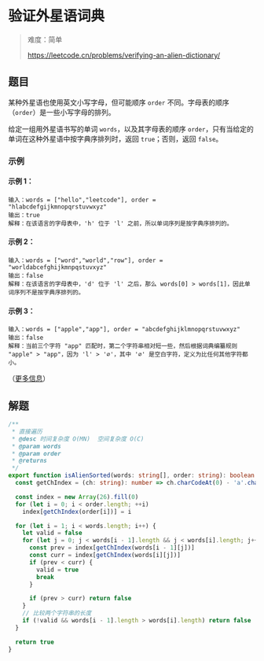 # 验证外星语词典

> 难度：简单
>
> https://leetcode.cn/problems/verifying-an-alien-dictionary/

## 题目

某种外星语也使用英文小写字母，但可能顺序 `order` 不同。字母表的顺序（`order`）是一些小写字母的排列。

给定一组用外星语书写的单词 `words`，以及其字母表的顺序 `order`，只有当给定的单词在这种外星语中按字典序排列时，返回 `true`；否则，返回 `false`。

### 示例

#### 示例 1：

```
输入：words = ["hello","leetcode"], order = "hlabcdefgijkmnopqrstuvwxyz"
输出：true
解释：在该语言的字母表中，'h' 位于 'l' 之前，所以单词序列是按字典序排列的。
```

#### 示例 2：

```
输入：words = ["word","world","row"], order = "worldabcefghijkmnpqstuvxyz"
输出：false
解释：在该语言的字母表中，'d' 位于 'l' 之后，那么 words[0] > words[1]，因此单词序列不是按字典序排列的。
```

#### 示例 3：

```
输入：words = ["apple","app"], order = "abcdefghijklmnopqrstuvwxyz"
输出：false
解释：当前三个字符 "app" 匹配时，第二个字符串相对短一些，然后根据词典编纂规则 "apple" > "app"，因为 'l' > '∅'，其中 '∅' 是空白字符，定义为比任何其他字符都小。
```

（[更多信息](https://baike.baidu.com/item/%E5%AD%97%E5%85%B8%E5%BA%8F)）

## 解题

```ts 
/**
 * 直接遍历
 * @desc 时间复杂度 O(MN)  空间复杂度 O(C)
 * @param words
 * @param order
 * @returns
 */
export function isAlienSorted(words: string[], order: string): boolean {
  const getChIndex = (ch: string): number => ch.charCodeAt(0) - 'a'.charCodeAt(0)

  const index = new Array(26).fill(0)
  for (let i = 0; i < order.length; ++i)
    index[getChIndex(order[i])] = i

  for (let i = 1; i < words.length; i++) {
    let valid = false
    for (let j = 0; j < words[i - 1].length && j < words[i].length; j++) {
      const prev = index[getChIndex(words[i - 1][j])]
      const curr = index[getChIndex(words[i][j])]
      if (prev < curr) {
        valid = true
        break
      }

      if (prev > curr) return false
    }
    // 比较两个字符串的长度
    if (!valid && words[i - 1].length > words[i].length) return false
  }

  return true
}
```